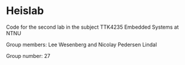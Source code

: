 # Heislab
Code for the second lab in the subject TTK4235 Embedded Systems at NTNU

Group members: Lee Wesenberg and Nicolay Pedersen Lindal

Group number: 27